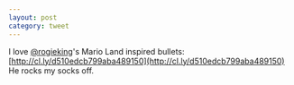 ```yaml
---
layout: post
category: tweet
---
```

I love [@rogieking](http://twitter.com/rogieking)'s Mario Land inspired bullets: [http://cl.ly/d510edcb799aba489150](http://cl.ly/d510edcb799aba489150) He rocks my socks off.
